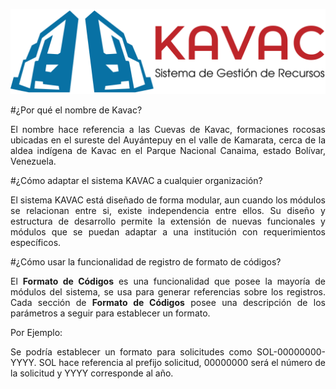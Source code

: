 ![Screenshot](../img/logokavac.png#imagen)
<div style="text-align: justify;" >


#¿Por qué el nombre de Kavac?

El nombre hace referencia a las Cuevas de Kavac, formaciones rocosas ubicadas en el sureste del Auyántepuy en el valle de Kamarata, cerca de la aldea indígena de Kavac en el Parque Nacional Canaima, estado Bolívar, Venezuela. 


#¿Cómo adaptar el sistema KAVAC a cualquier organización?

El sistema KAVAC está diseñado de forma modular, aun cuando los módulos se relacionan entre si, existe independencia entre ellos.  Su diseño y estructura de desarrollo permite la extensión de nuevas funcionales y módulos que se puedan adaptar a una institución con requerimientos específicos. 

#¿Cómo usar la funcionalidad de registro de formato de códigos?

El **Formato de Códigos** es una funcionalidad que posee la mayoría de módulos del sistema, se usa para generar referencias sobre los registros.  Cada sección de **Formato de Códigos** posee una descripción de los parámetros a seguir para establecer un formato.  

Por Ejemplo:

Se podría establecer un formato para solicitudes como SOL-00000000-YYYY. SOL hace referencia al prefijo solicitud, 00000000 será el número de la solicitud y YYYY corresponde al año. 



</div>